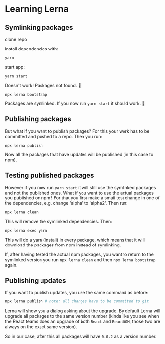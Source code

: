 # Learning Lerna

## Symlinking packages

clone repo

install dependencies with:

`yarn`

start app:

`yarn start`

Doesn't work! Packages not found. 💩

`npx lerna bootstrap`

Packages are symlinked. If you now run `yarn start` it should work. 🎉

## Publishing packages

But what if you want to publish packages? For this your work has to be committed and pushed to a repo. Then you run:

`npx lerna publish`

Now all the packages that have updates will be published (in this case to npm).

## Testing published packages

However if you now run `yarn start` it will still use the symlinked packages and not the published ones. What if you want to use the actual packages you published on npm? For that you first make a small test change in one of the dependencies, e.g. change 'alpha' to 'alpha2'. Then run:

`npx lerna clean`

This will remove the symlinked dependencies. Then:

`npx lerna exec yarn`

This will do a yarn (install) in every package, which means that it will download the packages from npm instead of symlinking.

If, after having tested the actual npm packages, you want to return to the symlinked version you run `npx lerna clean` and then `npx lerna bootstrap` again.

## Publishing updates

If you want to publish updates, you use the same command as before:

```sh
npx lerna publish # note: all changes have to be committed to git
```

Lerna will show you a dialog asking about the upgrade. By default Lerna will upgrade all packages to the same version number (kinda like you see when the React teams does an upgrade of both `React` and `ReactDOM`, those two are always on the exact same version).

So in our case, after this all packages will have `0.0.2` as a version number.
